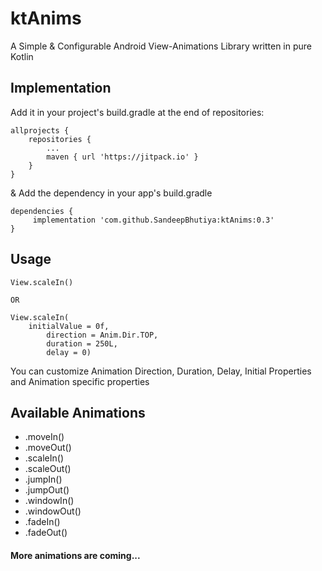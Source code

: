 # ktAnims

A Simple & Configurable Android View-Animations Library written in pure Kotlin 

## Implementation
Add it in your project's build.gradle at the end of repositories:

```
allprojects {
	repositories {
		...
		maven { url 'https://jitpack.io' }
	}
}
```

& Add the dependency in your app's build.gradle

```
dependencies {
	 implementation 'com.github.SandeepBhutiya:ktAnims:0.3'
}
```


## Usage
```
View.scaleIn() 

OR

View.scaleIn(
 	initialValue = 0f,
        direction = Anim.Dir.TOP,
        duration = 250L,
        delay = 0)
```

You can customize Animation Direction, Duration, Delay, Initial Properties and Animation specific properties


## Available Animations
* .moveIn()
* .moveOut()
* .scaleIn()
* .scaleOut()
* .jumpIn()
* .jumpOut()
* .windowIn()
* .windowOut()
* .fadeIn()
* .fadeOut()

#### More animations are coming...

